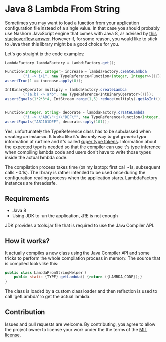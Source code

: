 # Java 8 Lambda From String

Sometimes you may want to load a function from your application configuration file instead of a single value. 
In that case you should probably use Nashorn JavaScript engine that comes with Java 8, as advised by [this stackoverflow answer](http://stackoverflow.com/a/22291144). 
However if, for some reason, you would like to stick to Java then this library might be a good choice for you. 

Let's go straight to the code examples: 
```java
LambdaFactory lambdaFactory = LambdaFactory.get();

Function<Integer, Integer> increase = lambdaFactory.createLambda
        ("i -> i+1", new TypeReference<Function<Integer, Integer>>(){});
assertTrue(1 == increase.apply(0));

IntBinaryOperator multiply = lambdaFactory.createLambda
        ("(a,b) -> a*b", new TypeReference<IntBinaryOperator>(){});
assertEquals(1*2*3*4, IntStream.range(1,5).reduce(multiply).getAsInt());


Function<Integer, String> decorate = lambdaFactory.createLambda
        ("i -> \"ABC\"+i+\"DEF\"", new TypeReference<Function<Integer, String>>(){});
assertEquals("ABC101DEF", decorate.apply(101));
```

Yes, unfortunately the TypeReference class has to be subclassed when creating an instance. It looks like it's the only way to get generic type 
information at runtime and it's called [super type tokens](http://gafter.blogspot.com/2006/12/super-type-tokens.html). 
Information about the expected type is needed so that the compiler can use it's type inference
when compiling lambda code and users don't have to write those types inside the actual lambda code. 

The compilation process takes time (on my laptop: first call ~1s, subsequent calls ~0.1s).
The library is rather intended to be used once during the configuration reading process when the application starts. 
LambdaFactory instances are threadsafe. 


## Requirements 
* Java 8
* Using JDK to run the application, JRE is not enough

JDK provides a tools.jar file that is required to use the Java Compiler API. 


## How it works? 

It actually compiles a new class using the Java Compiler API and some tricks to perform the whole
compilation process in memory. The source that is compiled looks like this:

```java
public class LambdaFromStringHelper {
    public static {TYPE} getLambda() {return ({LAMBDA_CODE});}
}
```
The class is loaded by a custom class loader and then reflection is used to call 'getLambda' to get the actual lambda. 


## Contribution
Issues and pull requests are welcome. By contributing, you agree to allow the project owner to license your work under the the terms of the [MIT license](LICENSE). 

